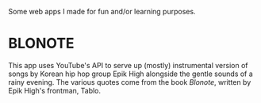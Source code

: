 Some web apps I made for fun and/or learning purposes.

# BLONOTE
This app uses YouTube's API to serve up (mostly) instrumental version of songs by Korean hip hop group Epik High alongside the gentle sounds of a rainy evening. The various quotes come from the book *Blonote*, written by Epik High's frontman, Tablo.
